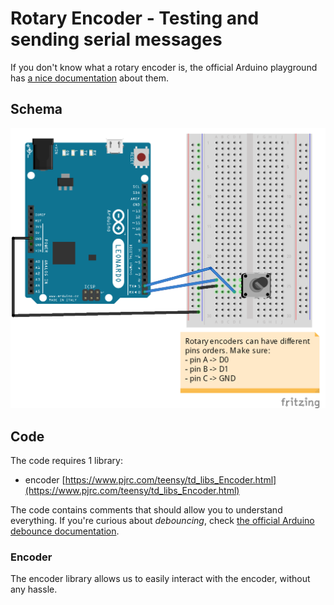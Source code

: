 # Rotary Encoder - Testing and sending serial messages

If you don't know what a rotary encoder is, the official Arduino playground has [a nice documentation](http://playground.arduino.cc/Main/RotaryEncoders) about them.

## Schema

![Schema](schema.png)

## Code

The code requires 1 library:
* encoder [https://www.pjrc.com/teensy/td_libs_Encoder.html](https://www.pjrc.com/teensy/td_libs_Encoder.html)

The code contains comments that should allow you to understand everything. If you're curious about *debouncing*, check [the official Arduino debounce documentation](https://www.arduino.cc/en/Tutorial/Debounce).

### Encoder

The encoder library allows us to easily interact with the encoder, without any hassle.